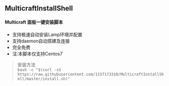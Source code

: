 ## MulticraftInstallShell
#### Multicraft 面板一键安装脚本
- 支持极速自动安装Lamp环境并配置
- 支持daemon自动搭建及连接
- 完全免费
- 注:本脚本仅支持Centos7

> 安装方法  
`bash -c "$(curl -sS https://raw.githubusercontent.com/1157173310/MulticraftInstallShell/master/install.sh)"`
